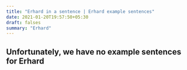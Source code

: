 ```yaml
---
title: "Erhard in a sentence | Erhard example sentences"
date: 2021-01-20T19:57:50+05:30
draft: falses
summary: "Erhard"
---
```

## Unfortunately, we have no example sentences for Erhard                 
